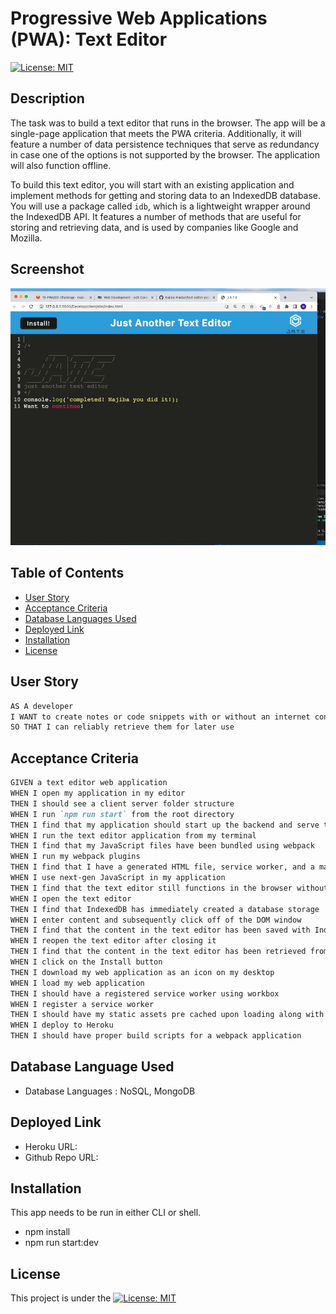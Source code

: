 # Progressive Web Applications (PWA): Text Editor

[![License: MIT](https://img.shields.io/badge/License-MIT-yellow.svg)](https://opensource.org/licenses/MIT)

## Description

The task was to build a text editor that runs in the browser. The app will be a single-page application that meets the PWA criteria. Additionally, it will feature a number of data persistence techniques that serve as redundancy in case one of the options is not supported by the browser. The application will also function offline.

To build this text editor, you will start with an existing application and implement methods for getting and storing data to an IndexedDB database. You will use a package called `idb`, which is a lightweight wrapper around the IndexedDB API. It features a number of methods that are useful for storing and retrieving data, and is used by companies like Google and Mozilla.

## Screenshot
![Social Backend](./client/src/images/screenshot.jpeg)

## Table of Contents 

  - [User Story](#use-story)
  - [Acceptance Criteria](#acceptance-criteria)
  - [Database Languages Used](#database-language-used)
  - [Deployed Link](#deployed-link)
  - [Installation](#installation)
  - [License](#license)

## User Story

```md
AS A developer
I WANT to create notes or code snippets with or without an internet connection
SO THAT I can reliably retrieve them for later use
```

## Acceptance Criteria

```md
GIVEN a text editor web application
WHEN I open my application in my editor
THEN I should see a client server folder structure
WHEN I run `npm run start` from the root directory
THEN I find that my application should start up the backend and serve the client
WHEN I run the text editor application from my terminal
THEN I find that my JavaScript files have been bundled using webpack
WHEN I run my webpack plugins
THEN I find that I have a generated HTML file, service worker, and a manifest file
WHEN I use next-gen JavaScript in my application
THEN I find that the text editor still functions in the browser without errors
WHEN I open the text editor
THEN I find that IndexedDB has immediately created a database storage
WHEN I enter content and subsequently click off of the DOM window
THEN I find that the content in the text editor has been saved with IndexedDB
WHEN I reopen the text editor after closing it
THEN I find that the content in the text editor has been retrieved from our IndexedDB
WHEN I click on the Install button
THEN I download my web application as an icon on my desktop
WHEN I load my web application
THEN I should have a registered service worker using workbox
WHEN I register a service worker
THEN I should have my static assets pre cached upon loading along with subsequent pages and static assets
WHEN I deploy to Heroku
THEN I should have proper build scripts for a webpack application
```

## Database Language Used
* Database Languages : NoSQL, MongoDB

## Deployed Link
- Heroku URL:
- Github Repo URL: 

## Installation
This app needs to be run in either CLI or shell.
* npm install
* npm run start:dev

  
## License
This project is under the [![License: MIT](https://img.shields.io/badge/License-MIT-yellow.svg)](https://opensource.org/licenses/MIT)
